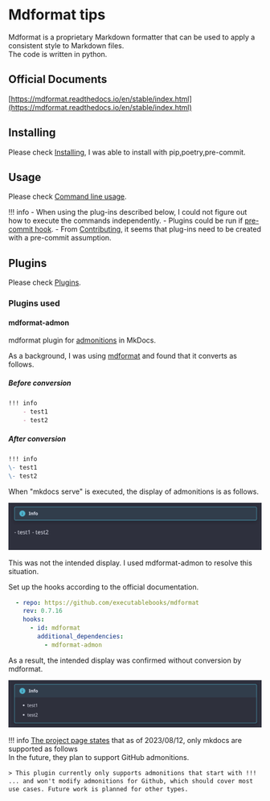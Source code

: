 # Mdformat tips

Mdformat is a proprietary Markdown formatter that can be used to apply a consistent style to Markdown files.<br/>
The code is written in python.

## Official Documents

[https://mdformat.readthedocs.io/en/stable/index.html](https://mdformat.readthedocs.io/en/stable/index.html)

## Installing

Please check [Installing](https://mdformat.readthedocs.io/en/stable/users/installation_and_usage.html#installing), I was able to install with pip,poetry,pre-commit.

## Usage

Please check [Command line usage](https://mdformat.readthedocs.io/en/stable/users/installation_and_usage.html#command-line-usage).

!!! info
    - When using the plug-ins described below, I could not figure out how to execute the commands independently.
    - Plugins could be run if [pre-commit hook](https://mdformat.readthedocs.io/en/stable/users/plugins.html#plugins).
    - From [Contributing](https://mdformat.readthedocs.io/en/stable/contributors/contributing.html#contributing), it seems that plug-ins need to be created with a pre-commit assumption.

## Plugins

Please check [Plugins](https://mdformat.readthedocs.io/en/stable/users/plugins.html#plugins).

### Plugins used

#### mdformat-admon

mdformat plugin for [admonitions](https://squidfunk.github.io/mkdocs-material/reference/admonitions/#admonitions) in MkDocs.

As a background, I was using [mdformat](https://mdformat.readthedocs.io/en/stable/index.html) and found that it converts as follows.

##### Before conversion

```md
!!! info
    - test1
    - test2
```

##### After conversion

```md
!!! info
\- test1
\- test2
```

When "mkdocs serve" is executed, the display of admonitions is as follows.

![admonitions_ng](./images/example-mkdocs-admonitions-ng.png)

This was not the intended display. I used mdformat-admon to resolve this situation.

Set up the hooks according to the official documentation.

```yaml
  - repo: https://github.com/executablebooks/mdformat
    rev: 0.7.16
    hooks:
      - id: mdformat
        additional_dependencies:
          - mdformat-admon
```

As a result, the intended display was confirmed without conversion by mdformat.

![admonitions_ok](./images/example-mkdocs-admonitions-ok.png)

!!! info
    [The project page states](https://github.com/KyleKing/mdformat-admon#caveats) that as of 2023/08/12, only mkdocs are supported as follows<br/>
    In the future, they plan to support GitHub admonitions.<br/>

    > This plugin currently only supports admonitions that start with !!! ... and won't modify admonitions for Github, which should cover most use cases. Future work is planned for other types.
